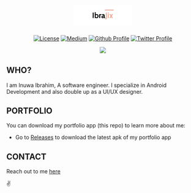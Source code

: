 <h1 align="center"><img src="brand/logo.svg" width="30%"></h1>

<p align="center">
  <a href="https://opensource.org/licenses/Apache-2.0"><img alt="License" src="https://img.shields.io/badge/License-Apache%202.0-blue.svg"/></a>
  <a href="https://ibrajix.medium.com/newsfly-%EF%B8%8F-a-modern-news-app-featuring-mvvm-navigation-component-flow-pagination-search-room-90e3970176b4"><img alt="Medium" src="https://skydoves.github.io/badges/Story-Medium.svg"/></a>
  <a href="https://github.com/ibrajix"><img alt="Github Profile" src="https://badges.aleen42.com/src/github.svg"/></a> 
  <a href="https://twitter.com/ibrajix"><img alt="Twitter Profile" src="https://badges.aleen42.com/src/twitter.svg"/></a> 
</p>

<p align="center">
<img src ="https://user-images.githubusercontent.com/39574228/137731830-e2b0c324-603d-4bc4-ac7a-93b69a4ffdf6.png" width="50%">
</p>


## WHO?

I am Inuwa Ibrahim, A software engineer. I specialize in Android Development and also double up as a UI/UX designer.

## PORTFOLIO

You can download my portfolio app (this repo) to learn more about me:

- Go to <a href="https://github.com/ibrajix/NewsFly/releases">Releases</a> to download the latest apk of my portfolio app


## CONTACT

Reach out to me <a href="https://linktr.ee/Ibrajix/">here</a> 

:v:
